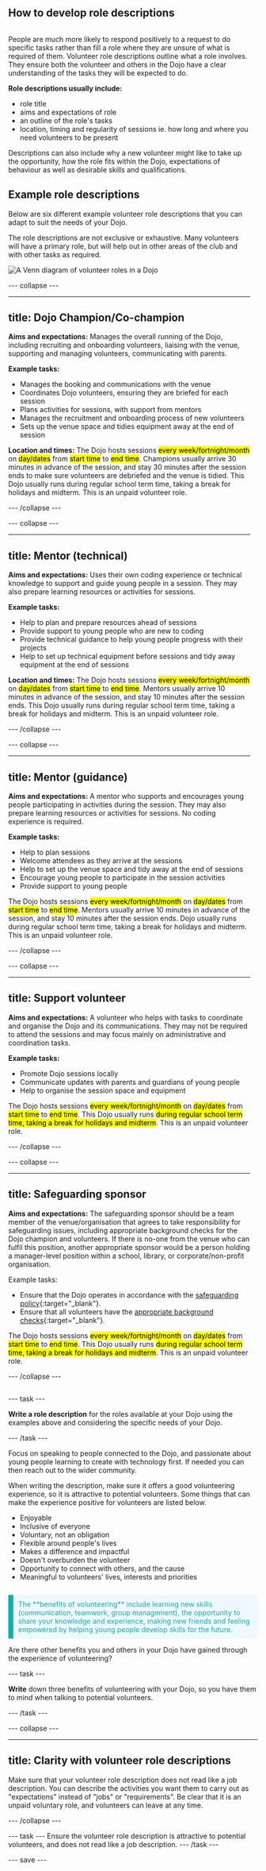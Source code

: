 ## How to develop role descriptions

<div style="display: flex; flex-wrap: wrap">
<div style="flex-basis: 200px; flex-grow: 1; margin-right: 15px;">

People are much more likely to respond positively to a request to do specific tasks rather than fill a role where they are unsure of what is required of them. Volunteer role descriptions outline what a role involves. They ensure both the volunteer and others in the Dojo have a clear understanding of the tasks they will be expected to do.

**Role descriptions usually include:**
+ role title 
+ aims and expectations of role
+ an outline of the role's tasks
+ location, timing and regularity of sessions ie. how long and where you need volunteers to be present

Descriptions can also include why a new volunteer might like to take up the opportunity, how the role fits within the Dojo, expectations of behaviour
as well as desirable skills and qualifications.

## Example role descriptions
Below are six different example volunteer role descriptions that you can adapt to suit the needs of your Dojo.
  
The role descriptions are not exclusive or exhaustive. Many volunteers will have a primary role, but will help out in other areas of the club and with other tasks as required.
  
![A Venn diagram of volunteer roles in a Dojo](images/Venn-Roles.png)

--- collapse ---

---
title: Dojo Champion/Co-champion
---

**Aims and expectations:** Manages the overall running of the Dojo, including recruiting and onboarding volunteers, liaising with the venue, supporting and managing volunteers, communicating with parents.
  
**Example tasks:**
+ Manages the booking and communications with the venue
+ Coordinates Dojo volunteers, ensuring they are briefed for each session
+ Plans activities for sessions, with support from mentors
+ Manages the recruitment and onboarding process of new volunteers
+ Sets up the venue space and tidies equipment away at the end of session

**Location and times:** The Dojo hosts sessions <mark>every week/fortnight/month</mark>  on <mark>day/dates</mark> from <mark>start time</mark> to <mark>end time</mark>. Champions usually arrive 30 minutes in advance of the session, and stay 30 minutes after the session ends to make sure volunteers are debriefed and the venue is tidied. This Dojo usually runs during regular school term time, taking a break for holidays and midterm. 
This is an unpaid volunteer role.


--- /collapse ---
  

--- collapse ---

---
title: Mentor (technical)
---

**Aims and expectations:** Uses their own coding experience or technical knowledge to support and guide young people in a session. They may also prepare learning resources or activities for sessions.

**Example tasks:**
+ Help to plan and prepare resources ahead of sessions
+ Provide support to young people who are new to coding
+ Provide technical guidance to help young people progress with their projects
+ Help to set up technical equipment before sessions and tidy away equipment at the end of sessions


**Location and times:** The Dojo hosts sessions <mark>every week/fortnight/month</mark>  on <mark>day/dates</mark> from <mark>start time</mark> to <mark>end time</mark>. Mentors usually arrive 10 minutes in advance of the session, and stay 10 minutes after the session ends. This Dojo usually runs during regular school term time, taking a break for holidays and midterm. 
This is an unpaid volunteer role.



--- /collapse ---
  
--- collapse ---

---
title: Mentor (guidance)
---

**Aims and expectations:** A mentor who supports and encourages young people  participating in activities during the session. They may also prepare learning resources or activities for sessions. No coding experience is required.

**Example tasks:**
+ Help to plan sessions
+ Welcome attendees as they arrive at the sessions
+ Help to set up the venue space and tidy away at the end of sessions
+ Encourage young people to participate in the session activities
+ Provide support to young people 

The Dojo hosts sessions <mark>every week/fortnight/month</mark>  on <mark>day/dates</mark> from <mark>start time</mark> to <mark>end time</mark>. Mentors usually arrive 10 minutes in advance of the session, and stay 10 minutes after the session ends. Dojo usually runs during regular school term time, taking a break for holidays and midterm. 
This is an unpaid volunteer role.

--- /collapse ---
  
--- collapse ---

---
title: Support volunteer
---

**Aims and expectations:** A volunteer who helps with tasks to coordinate and organise the Dojo and its communications. They may not be required to attend the sessions and may focus mainly on administrative and coordination tasks.

**Example tasks:**
+ Promote Dojo sessions locally
+ Communicate updates with parents and guardians of young people
+ Help to organise the session space and equipment


The Dojo hosts sessions <mark>every week/fortnight/month</mark>  on <mark>day/dates</mark> from <mark>start time</mark> to <mark>end time</mark>. This Dojo usually runs <mark>during regular school term time, taking a break for holidays and midterm</mark>. 
This is an unpaid volunteer role.

--- /collapse ---
  
--- collapse ---

---
title: Safeguarding sponsor
---

**Aims and expectations:** The safeguarding sponsor should be a team member of the venue/organisation that agrees to take responsibility for safeguarding issues, including appropriate background checks for the Dojo champion and volunteers. If there is no-one from the venue who can fulfil this position, another appropriate sponsor would be a person holding a manager-level position within a school, library, or corporate/non-profit organisation.

Example tasks:

+ Ensure that the Dojo operates in accordance with the [safeguarding policy](https://www.raspberrypi.org/safeguarding/){:target="_blank"}.
+ Ensure that all volunteers have the [appropriate background checks](https://help.coderdojo.com/cdkb/s/article/Background-Checking-Volunteers){:target="_blank"}.


The Dojo hosts sessions <mark>every week/fortnight/month</mark>  on <mark>day/dates</mark> from <mark>start time</mark> to <mark>end time</mark>. This Dojo usually runs <mark>during regular school term time, taking a break for holidays and midterm</mark>. 
This is an unpaid volunteer role.

--- /collapse ---
</div>
<div>
  
--- task ---

**Write a role description** for the roles available at your Dojo using the examples above and considering the specific needs of your Dojo. 

--- /task ---
  
Focus on speaking to people connected to the Dojo, and passionate about young people learning to create with technology first. If needed you can then reach out to the wider community.

When writing the description, make sure it offers a good volunteering experience, so it is attractive to potential volunteers. Some things that can make the experience positive for volunteers are listed below.

+ Enjoyable
+ Inclusive of everyone
+ Voluntary, not an obligation
+ Flexible around people's lives
+ Makes a difference and impactful
+ Doesn't overburden the volunteer
+ Opportunity to connect with others, and the cause
+ Meaningful to volunteers' lives, interests and priorities

</div>
</div>


<p style="border-left: solid; border-width:10px; border-color: #0faeb0; background-color: aliceblue; padding: 10px;">
<span style="color: #0faeb0">The **benefits of volunteering** include learning new skills (communication, teamwork, group management), the opportunity to share your knowledge and experience, making new friends and feeling empowered by helping young people develop skills for the future.
</p>
  
Are there other benefits you and others in your Dojo have gained through the experience of volunteering? 
  
--- task ---
  
**Write** down three benefits of volunteering with your Dojo, so you have them to mind when talking to potential volunteers.


--- /task ---


--- collapse ---

---
title: Clarity with volunteer role descriptions
---

Make sure that your volunteer role description does not read like a job description. You can describe the activities you want them to carry out as "expectations" instead of "jobs" or "requirements". Be clear that it is an unpaid voluntary role, and volunteers can leave at any time.

--- /collapse ---
  
--- task ---
Ensure the volunteer role description is attractive to potential volunteers, and does not read like a job description.
--- /task ---

--- save ---
